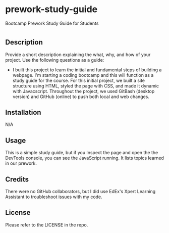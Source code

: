 # prework-study-guide
Bootcamp Prework Study Guide for Students
# <Your-Project-Title>

## Description

Provide a short description explaining the what, why, and how of your project. Use the following questions as a guide:

- I built this project to learn the initial and fundamental steps of building a webpage. I'm starting a coding bootcamp and this will function as a study guide for the course. For this initial project, we built a site structure using HTML, styled the page with CSS, and made it dynamic with Javacscript. Throughout the project, we used GitBash (desktop version) and GitHub (online) to push both local and web changes. 

## Installation

N/A

## Usage

This is a simple study guide, but if you Inspect the page and open the the DevTools console, you can see the JavaScript running. It  lists topics learned in our prework. 

## Credits

There were no GitHub collaborators, but I did use EdEx's Xpert Learning Assistant to troubleshoot issues with my code.  

## License
Please refer to the LICENSE in the repo.